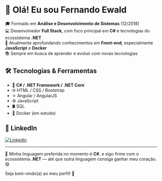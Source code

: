 # 👋 Olá! Eu sou Fernando Ewald

🎓 Formado em **Análise e Desenvolvimento de Sistemas** (12/2018)  
💻 Desenvolvedor **Full Stack**, com foco principal em **C#** e tecnologias do ecossistema **.NET**  
🚀 Atualmente aprofundando conhecimentos em **Front-end**, especialmente **JavaScript** e **Docker**  
📚 Sempre em busca de aprender e evoluir com novas tecnologias  

## 🛠️ Tecnologias & Ferramentas

- 💙 **C# / .NET Framework / .NET Core**
- 🌐 HTML / CSS / Bootstrap
- ⚛️ Angular / AngularJS
- ⚙️ JavaScript
- 🛢️ SQL
- 🐳 Docker (em estudo)

## 💼 LinkedIn

[![LinkedIn](https://img.shields.io/badge/-Fernando%20Ewald-0077B5?style=flat-square&logo=Linkedin&logoColor=white&link=https://www.linkedin.com/in/fernando-ewald/)](https://www.linkedin.com/in/fernando-ewald/)

---

🧠 Minha linguagem preferida no momento é **C#**, e sigo firme com o ecossistema **.NET** — até que outra linguagem consiga ganhar meu coração. 😄

Seja bem-vindo(a) ao meu perfil! 🚀

